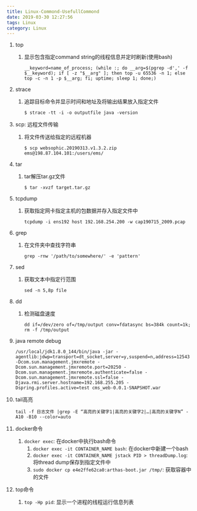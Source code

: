 ```yaml
---
title: Linux-Commond-UsefullCommond
date: 2019-03-30 12:27:56
tags: Linux
category: Linux
---
```

1. top
   1. 显示包含指定command string的线程信息并定时刷新(使用bash)
      ```shell
      __keyword=name_of_process; (while :; do __arg=$(pgrep -d',' -f $__keyword); if [ -z "$__arg" ]; then top -u 65536 -n 1; else top -c -n 1 -p $__arg; fi; uptime; sleep 1; done;)
      ```
2. strace
   1. 追踪目标命令并显示时间和地址及将输出结果放入指定文件
      ```shell
      $ strace -tt -i -o outputfile java -version
      ```
3. scp: 远程文件传输
   1. 将文件传送给指定的远程机器
      ```shell
      $ scp websophic.20190313.v1.3.2.zip ems@198.87.104.101:/users/ems/
      ```
4. tar
   1. tar解压tar.gz文件
      ```shell
      $ tar -xvzf target.tar.gz
      ```
5. tcpdump
   1. 获取指定网卡指定主机的包数据并存入指定文件中
      ```shell
      tcpdump -i ens192 host 192.168.254.200 -w cap190715_2009.pcap
      ```
6. grep
   1. 在文件夹中查找字符串
      ```shell
      grep -rnw '/path/to/somewhere/' -e 'pattern'
      ```
7. sed
   1. 获取文本中指定行范围
      ```shell
      sed -n 5,8p file
      ```
8. dd
   1. 检测磁盘速度
      ```shell
      dd if=/dev/zero of=/tmp/output conv=fdatasync bs=384k count=1k; rm -f /tmp/output
      ```

9. java remote debug
      ```shell
      /usr/local/jdk1.8.0_144/bin/java -jar -agentlib:jdwp=transport=dt_socket,server=y,suspend=n,address=12543 -Dcom.sun.management.jmxremote -Dcom.sun.management.jmxremote.port=20250 -Dcom.sun.management.jmxremote.authenticate=false -Dcom.sun.management.jmxremote.ssl=false -Djava.rmi.server.hostname=192.168.255.205 -Dspring.profiles.active=test cms_web-0.0.1-SNAPSHOT.war
      ```

10. tail高亮
      ```shell
      tail -f 日志文件 |grep -E “高亮的关键字1|高亮的关键字2|…|高亮的关键字N” -A10 -B10 --color=auto
      ```

11. docker命令
    1.  `docker exec`: 在docker中执行bash命令
        1. `docker exec -it CONTAINER_NAME bash`: 在docker中新建一个bash
        2. `docker exec -it CONTAINER_NAME jstack PID > threadDump.log`: 将thread dump保存到指定文件中
        3. `sudo docker cp e4e2ffe62ca0:arthas-boot.jar /tmp/`: 获取容器中的文件
12. top命令
    1.  `top -Hp pid`: 显示一个进程的线程运行信息列表
